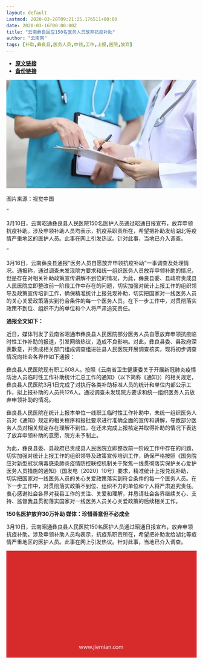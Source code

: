 ```yaml
---
layout: default
Lastmod: 2020-03-28T09:21:25.176511+00:00
date: 2020-03-16T00:00:00Z
title: "云南彝良回应150名医务人员放弃抗疫补助"
author: "云南网"
tags: [补助,彝良县,医务人员,申领,工作,上报,医院,放弃]
---
```


* [**原文链接**](https://mp.weixin.qq.com/s/CQ771AtdOXQwkgzOEYEPdQ)
* [**备份链接**](http://archive.today/iGoqX)


![](/images/post/f8f861da1322391332efd46978ac4037.jpg)

图片来源：视觉中国

“

  

3月10日，云南昭通彝良县人民医院150名医护人员通过昭通日报宣布，放弃申领抗疫补助。涉及申领补助人员均表示，抗疫系职责所在，希望把补助发给湖北等疫情严重地区的医护人员。此事在网上引发热议。针对此事，当地已介入调查。

  

”

3月16日，云南彝良县通报“医务人员自愿放弃申领抗疫补助”一事调查及处理情况。通报称，通过调查未发现院方要求和统一组织医务人员放弃申领补助的情况，但是存在对相关补助政策宣传讲解不到位的情况，为此，彝良县委、县政府责成县人民医院立即整改前一阶段工作中存在的问题，切实加强对统计上报工作的组织领导及政策宣传培训工作，确保精准统计上报兑现补助，切实把国家对一线医务人员的关心关爱政策落实到符合条件的每一个医务人员。在下一步工作中，对贯彻落实政策不到位、组织不力的单位和个人将严肃追究责任。

**通报全文如下：**

近日，媒体刊发了云南省昭通市彝良县人民医院部分医务人员自愿放弃申领抗疫临时性工作补助的报道，引发网络热议，造成不良影响。对此，彝良县委、县政府深表歉意，并责成相关部门组成调查组进驻县人民医院开展调查核实，现将初步调查情况向社会各界作如下通报：

彝良县人民医院现有职工608人。按照《云南省卫生健康委关于开展新冠肺炎疫情防治人员临时性工作补助统计汇总工作的通知》（以下简称《通知》）的相关规定，彝良县人民医院3月1日完成了对执行各类补助标准人员的统计和单位内部公示工作，拟上报补助的人员共126人。通过调查未发现院方要求和统一组织医务人员放弃申领补助的情况。

彝良县人民医院在统计上报本单位一线职工临时性工作补助中，未统一组织医务人员对《通知》规定的相关程序和报批要求进行准确全面的宣传和讲解，导致部分医务人员对相关规定存在理解不到位，在还未完成上报核定并取得补助的情况下表达了放弃申领补助的意愿，院方未予制止。

为此，彝良县委、县政府已责成县人民医院立即整改前一阶段工作中存在的问题，切实加强对统计上报工作的组织领导及政策宣传培训工作，确保严格按照《国务院应对新型冠状病毒感染肺炎疫情防控联控机制关于聚焦一线贯彻落实保护关心爱护医务人员措施的通知》（国发电〔2020〕10号）要求，精准统计上报兑现补助，切实把国家对一线医务人员的关心关爱政策落实到符合条件的每一个医务人员。在下一步工作中，对贯彻落实政策不到位、组织不力的单位和个人将严肃追究责任。衷心感谢社会各界对我县工作的关注、关爱和理解，并恳请社会各界继续关心、支持、监督我县贯彻落实国家对一线医务人员关心关爱政策的后续相关工作。

**150名医护放弃30万补助 媒体：珍惜善意但不必成全**

3月10日，云南昭通彝良县人民医院150名医护人员通过昭通日报宣布，放弃申领抗疫补助。涉及申领补助人员均表示，抗疫系职责所在，希望把补助发给湖北等疫情严重地区的医护人员。此事在网上引发热议。针对此事，当地已介入调查。

![](/images/post/3ef9527fd7edfb43b0c70486c7a956af.jpg)

